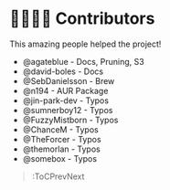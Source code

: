 # 🙋‍♀️🙋‍♂️ Contributors

This amazing people helped the project!

- @agateblue - Docs, Pruning, S3
- @david-boles - Docs
- @SebDanielsson - Brew
- @n194 - AUR Package
- @jin-park-dev - Typos
- @sumnerboy12 - Typos
- @FuzzyMistborn - Typos
- @ChanceM - Typos
- @TheForcer - Typos
- @themorlan - Typos
- @somebox - Typos

> :ToCPrevNext
